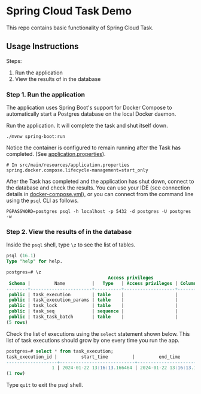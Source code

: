 # Spring Cloud Task Demo

This repo contains basic functionality of Spring Cloud Task.

## Usage Instructions

Steps:
1. Run the application
2. View the results of in the database

### Step 1. Run the application

The application uses Spring Boot's support for Docker Compose to automatically start a Postgres database on the local Docker daemon.

Run the application.
It will complete the task and shut itself down.
```shell
./mvnw spring-boot:run
```

Notice the container is configured to remain running after the Task has completed.
(See [application.properties](src/main/resources/application.properties)). 
```properties
# In src/main/resources/application.properties
spring.docker.compose.lifecycle-management=start_only
```

After the Task has completed and the application has shut down, connect to the database and check the results.
You can use your IDE (see connection details in [docker-compose.yml](docker-compose.yml)), or you can connect from the command line using the `psql` CLI as follows.
```shell
PGPASSWORD=postgres psql -h localhost -p 5432 -d postgres -U postgres -w
```
### Step 2. View the results of in the database

Inside the `psql` shell, type `\z` to see the list of tables.

```sql
psql (16.1)
Type "help" for help.

postgres=# \z
                                      Access privileges
 Schema |         Name          |   Type   | Access privileges | Column privileges | Policies 
--------+-----------------------+----------+-------------------+-------------------+----------
 public | task_execution        | table    |                   |                   | 
 public | task_execution_params | table    |                   |                   | 
 public | task_lock             | table    |                   |                   | 
 public | task_seq              | sequence |                   |                   | 
 public | task_task_batch       | table    |                   |                   | 
(5 rows)
```

Check the list of executions using the `select` statement shown below.
This list of task executions should grow by one every time you run the app.
```sql
postgres=# select * from task_execution;
task_execution_id |         start_time         |         end_time          |       task_name        | exit_code | exit_message | error_message |        last_updated        | external_execution_id | parent_execution_id 
-------------------+----------------------------+---------------------------+------------------------+-----------+--------------+---------------+----------------------------+-----------------------+---------------------
                 1 | 2024-01-22 13:16:13.166464 | 2024-01-22 13:16:13.19172 | spring-cloud-task-demo |         0 |              |               | 2024-01-22 13:16:13.210635 |                       |                    
(1 row)
```

Type `quit` to exit the psql shell.